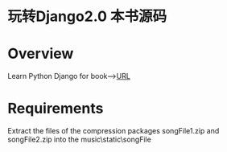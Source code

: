# 玩转Django2.0 本书源码
# Overview
Learn Python Django for book--><a href="https://item.jd.com/12460562.html">URL</a>
# Requirements
Extract the files of the compression packages songFile1.zip and songFile2.zip into the music\static\songFile
